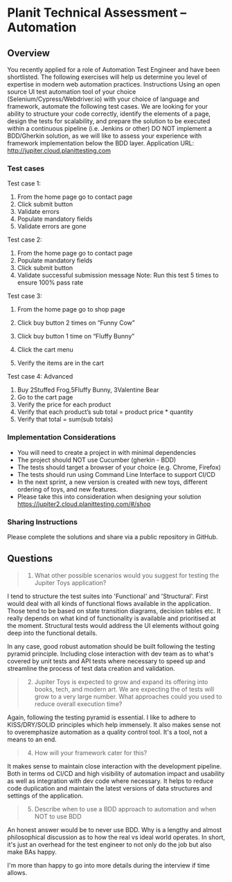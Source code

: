 # Planit Technical Assessment – Automation

## Overview
You recently applied for a role of Automation Test Engineer and have been shortlisted.
The following exercises will help us determine you level of expertise in modern web automation
practices.
Instructions
Using an open source UI test automation tool of your choice (Selenium/Cypress/Webdriver.io) with
your choice of language and framework, automate the following test cases.
We are looking for your ability to structure your code correctly, identify the elements of a page,
design the tests for scalability, and prepare the solution to be executed within a continuous pipeline
(i.e. Jenkins or other)
DO NOT implement a BDD/Gherkin solution, as we will like to assess your experience with
framework implementation below the BDD layer.
Application URL: http://jupiter.cloud.planittesting.com

### Test cases
Test case 1:
1. From the home page go to contact page
2. Click submit button
3. Validate errors
4. Populate mandatory fields
5. Validate errors are gone

Test case 2:
1. From the home page go to contact page
2. Populate mandatory fields
3. Click submit button
4. Validate successful submission message
   Note: Run this test 5 times to ensure 100% pass rate

Test case 3:
1. From the home page go to shop page
2. Click buy button 2 times on “Funny Cow”
3. Click buy button 1 time on “Fluffy Bunny”
4. Click the cart menu

5. Verify the items are in the cart

Test case 4: Advanced

1. Buy 2Stuffed Frog,5Fluffy Bunny, 3Valentine Bear
2. Go to the cart page
3. Verify the price for each product
4. Verify that each product’s sub total = product price * quantity
5. Verify that total = sum(sub totals)

### Implementation Considerations
- You will need to create a project in with minimal dependencies 
- The project should NOT use Cucumber (gherkin - BDD)
- The tests should target a browser of your choice (e.g. Chrome, Firefox)
- The tests should run using Command Line Interface to support CI/CD 
- In the next sprint, a new version is created with new toys, different ordering of toys, and new
features.
- Please take this into consideration when designing your solution
https://jupiter2.cloud.planittesting.com/#/shop

### Sharing Instructions

Please complete the solutions and share via a public repository in GitHub.

## Questions

> 1. What other possible scenarios would you suggest for testing the Jupiter Toys application?
> 
I tend to structure the test suites into 'Functional' and 'Structural'. 
First would deal with all kinds of functional flows available in the application.
Those tend to be based on state transition diagrams, decision tables etc. 
It really depends on what kind of functionality is available and prioritised at the moment.
Structural tests would address the UI elements without going deep into the functional details.

In any case, good robust automation should be built following the testing pyramid principle.
Including close interaction with dev team as to what's covered by unit tests and API tests where necessary
to speed up and streamline the process of test data creation and validation.

> 2. Jupiter Toys is expected to grow and expand its offering into books, tech, and modern art. We are 
expecting the of tests will grow to a very large number.
>What approaches could you used to reduce overall execution time? 
> 
Again, following the testing pyramid is essential. 
I like to adhere to KISS/DRY/SOLID principles which help immensely.
It also makes sense not to overemphasize automation as a quality control tool.
It's a tool, not a means to an end.

> 4. How will your framework cater for this? 
> 
It makes sense to maintain close interaction with the development pipeline.
Both in terms od CI/CD and high visibility of automation impact and usability
as well as integration with dev code where necessary. It helps to reduce code duplication
and maintain the latest versions of data structures and settings of the application.

> 5. Describe when to use a BDD approach to automation and when NOT to use BDD
> 
An honest answer would be to never use BDD. Why is a lengthy and almost philosophical discussion
as to how the real vs ideal world operates. In short, it's just an overhead 
for the test engineer to not only do the job but also make BAs happy.

I'm more than happy to go into more details during the interview if time allows.